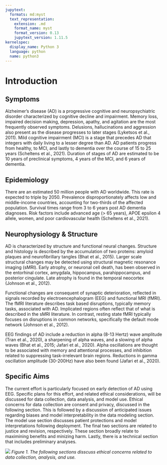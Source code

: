 ```yaml
---
jupytext:
  formats: md:myst
  text_representation:
    extension: .md
    format_name: myst
    format_version: 0.13
    jupytext_version: 1.11.5
kernelspec:
  display_name: Python 3
  language: python
  name: python3
---
```


# Introduction

## Symptoms

Alzheimer’s disease (AD) is a progressive cognitive and neuropsychiatric disorder characterized by cognitive decline and impairment. Memory loss, impaired decision making, depression, apathy, and agitation are the most frequently observed symptoms. Delusions, hallucinations and aggression also present as the disease progresses to later stages (Lyketsos et al., 2011). Mild cognitive impairment (MCI) is a stage that precedes AD that integers with daily living to a lesser degree than AD. AD patients progress from healthy, to MCI, and lastly to dementia over the course of 15 to 25 years (Scheltens et al., 2021). Duration of stages of AD are estimated to be 10 years of preclinical symptoms, 4 years of the MCI, and 6 years of dementia.

## Epidemiology

There are an estimated 50 million people with AD worldwide. This rate is expected to triple by 2050. Prevalence disproportionately affects low and middle-income countries, accounting for two-thirds of the affected population. Survival times range from 3 to 6 years post AD dementia diagnoses. Risk factors include advanced age (> 65 years), APOE epsilon 4 allele, women, and poor cardiovascular health (Scheltens et al., 2021).

## Neurophysiology & Structure

AD is characterized by structure and functional neural changes. Structure and histology is described by the accumulation of two proteins: amyloid plaques and neurofibrillary tangles (Bhat et al., 2015). Larger scale structural changes may be detected using structural magnetic resonance imaging (sMRI). Early atrophy, or neuronal cell death, has been observed in the entorhinal cortex, amygdala, hippocampus, parahippocampus, and posterior cingulate. Late atrophy is found in the temporal neocortex (Johnson et al., 2012).

Functional changes are consequent of synaptic deterioration, reflected in signals recorded by electroencephalogram (EEG) and functional MRI (fMRI). The fMRI literature describes task based disruptions, typically memory tasks, associated with AD. Implicated regions often reflect that of what is described in the sMRI literature. In contrast, resting state fMRI typically focuses on disruptions in common networks, specifically the default mode network (Johnson et al., 2012).

EEG findings of AD include a reduction in alpha (8-13 Hertz) wave amplitude (Tran et al., 2020), a sharpening of alpha waves, and a slowing of alpha waves (Bhat et al., 2015; Jafari et al., 2020). Alpha oscillations are thought to be associated with memory and attentional processes, and inhibition related to suppressing task-irrelevant brain regions. Reductions in gamma oscillation amplitude (30-200Hz) have also been found (Jafari et al., 2020).

## Specific Aims

The current effort is particularly focused on early detection of AD using EEG. Specific plans for this effort, and related ethical considerations, will be discussed for data collection, data analysis, and model use. Ethical concerns for data collection are consent and privacy, discussed in the following section. This is followed by a discussion of anticipated issues regarding biases and model interpretability in the data modeling section. The model use section discusses patient protections and model interpretations following deployment. The final two sections are related to justice and revision, respectively. These section broadly relate to maximining benefits and minizing harm. Lastly, there is a technical section that includes preliminary analyses.

![](figures/01_introduction.png)
*Figure 1. The following sections disscuss ethical concerns related to data collection, analysis, and use.*

